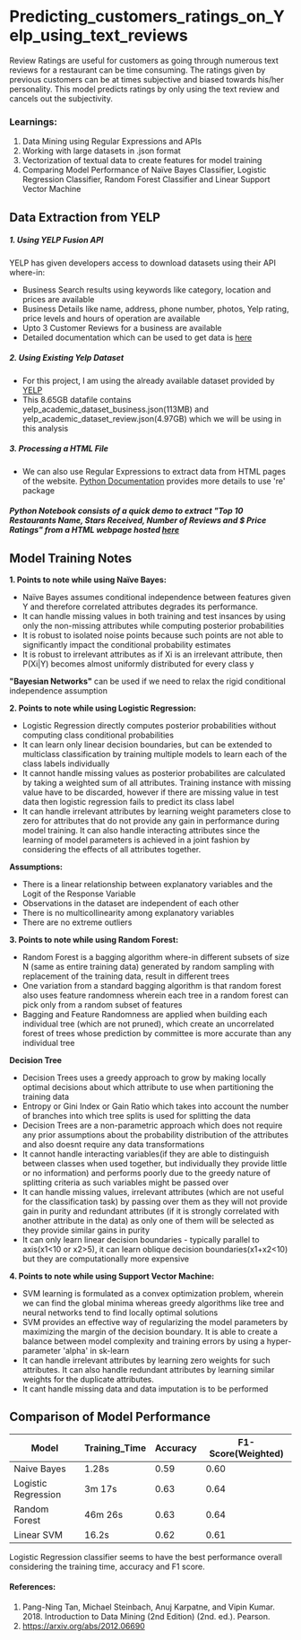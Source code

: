 # Predicting_customers_ratings_on_Yelp_using_text_reviews

Review Ratings are useful for customers as going through numerous text reviews for a restaurant can be time consuming. The ratings given by previous customers can be at times subjective and biased towards his/her personality. This model predicts ratings by only using the text review and cancels out the subjectivity.

### Learnings:
1. Data Mining using Regular Expressions and APIs
2. Working with large datasets in .json format
3. Vectorization of textual data to create features for model training
4. Comparing Model Performance of Naïve Bayes Classifier, Logistic Regression Classifier, Random Forest Classifier and Linear Support Vector Machine

## Data Extraction from YELP
##### 1. Using YELP Fusion API
YELP has given developers access to download datasets using their API where-in:
- Business Search results using keywords like category, location and prices are available
- Business Details like name, address, phone number, photos, Yelp rating, price levels and hours of operation are available
- Upto 3 Customer Reviews for a business are available
- Detailed documentation which can be used to get data is [here](https://docs.developer.yelp.com/docs/fusion-intro)

##### 2. Using Existing Yelp Dataset
- For this project, I am using the already available dataset provided by [YELP](https://www.yelp.com/dataset/download)
- This 8.65GB datafile contains yelp_academic_dataset_business.json(113MB) and yelp_academic_dataset_review.json(4.97GB) which we will be using in this analysis

##### 3. Processing a HTML File
- We can also use Regular Expressions to extract data from HTML pages of the website. [Python Documentation](https://docs.python.org/3/howto/regex.html) provides more details to use 're' package

##### Python Notebook consists of a quick demo to extract "Top 10 Restaurants Name, Stars Received, Number of Reviews and $ Price Ratings" from a HTML webpage hosted [here](https://cse6040.gatech.edu/datasets/yelp-example)

## Model Training Notes

**1. Points to note while using Naïve Bayes:**
- Naïve Bayes assumes conditional independence between features given Y and therefore correlated attributes degrades its performance. 
- It can handle missing values in both training and test insances by using only the non-missing attributes while computing posterior probabilities
- It is robust to isolated noise points because such points are not able to significantly impact the conditional probability estimates
- It is robust to irrelevant attributes as if Xi is an irrelevant attribute, then P(Xi|Y) becomes almost uniformly distributed for every class y

**"Bayesian Networks"** can be used if we need to relax the rigid conditional independence assumption

**2. Points to note while using Logistic Regression:**
- Logistic Regression directly computes posterior probabilities without computing class conditional probabilities
- It can learn only linear decision boundaries, but can be extended to multiclass classification by training multiple models to learn each of the class labels individually
- It cannot handle missing values as posterior probabilites are calculated by taking a weighted sum of all attributes. Training instance with missing value have to be discarded, however if there are missing value in test data then logistic regression fails to predict its class label 
- It can handle irrelevant attributes by learning weight parameters close to zero for attributes that do not provide any gain in performance during model training. It can also handle interacting attributes since the learning of model parameters is achieved in a joint fashion by considering the effects of all attributes together.

**Assumptions:**
- There is a linear relationship between explanatory variables and the Logit of the Response Variable
- Observations in the dataset are independent of each other
- There is no multicollinearity among explanatory variables
- There are no extreme outliers

**3. Points to note while using Random Forest:**
- Random Forest is a bagging algorithm where-in different subsets of size N (same as entire training data) generated by random sampling with replacement of the training data, result in different trees
- One variation from a standard bagging algorithm is that random forest also uses feature randomness wherein each tree in a random forest can pick only from a random subset of features
- Bagging and Feature Randomness are applied when building each individual tree (which are not pruned), which create an uncorrelated forest of trees whose prediction by committee is more accurate than any individual tree

**Decision Tree**
- Decision Trees uses a greedy approach to grow by making locally optimal decisions about which attribute to use when partitioning the training data
- Entropy or Gini Index or Gain Ratio which takes into account the number of branches into which tree splits is used for splitting the data
- Decision Trees are a non-parametric approach which does not require any prior assumptions about the probability distribution of the attributes and also doesnt require any data transformations
- It cannot handle interacting variables(if they are able to distinguish between classes when used together, but individually they provide little or no information) and performs poorly due to the greedy nature of splitting criteria as such variables might be passed over 
- It can handle missing values, irrelevant attributes (which are not useful for the classification task) by passing over them as they will not provide gain in purity and redundant attributes (if it is strongly correlated with another attribute in the data) as only one of them will be selected as they provide similar gains in purity
- It can only learn linear decision boundaries - typically parallel to axis(x1<10 or x2>5), it can learn oblique decision boundaries(x1+x2<10) but they are computationally more expensive


**4. Points to note while using Support Vector Machine:**
- SVM learning is formulated as a convex optimization problem, wherein we can find the global minima whereas greedy algorithms like tree and neural networks tend to find locally optimal solutions
- SVM provides an effective way of regularizing the model parameters by maximizing the margin of the decision boundary. It is able to create a balance between model complexity and training errors by using a hyper-parameter 'alpha' in sk-learn
- It can handle irrelevant attributes by learning zero weights for such attributes. It can also handle redundant attributes by learning similar weights for the duplicate attributes.
- It cant handle missing data and data imputation is to be performed

## Comparison of Model Performance
Model                | Training_Time      | Accuracy   | F1-Score(Weighted)
| ---                | ---                | ---        | ---                |
Naive Bayes          | 1.28s              | 0.59       | 0.60  
Logistic Regression  | 3m 17s             | 0.63       | 0.64    
Random Forest        | 46m 26s            | 0.63       | 0.64  
Linear SVM           | 16.2s              | 0.62       | 0.61  

Logistic Regression classifier seems to have the best performance overall considering the training time, accuracy and F1 score. 

#### References:
1. Pang-Ning Tan, Michael Steinbach, Anuj Karpatne, and Vipin Kumar. 2018. Introduction to Data Mining (2nd Edition) (2nd. ed.). Pearson.
2. https://arxiv.org/abs/2012.06690
